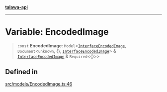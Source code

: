 [**talawa-api**](../../../README.md)

***

# Variable: EncodedImage

> `const` **EncodedImage**: `Model`\<[`InterfaceEncodedImage`](../interfaces/InterfaceEncodedImage.md), `Document`\<`unknown`, \{\}, [`InterfaceEncodedImage`](../interfaces/InterfaceEncodedImage.md)\> & [`InterfaceEncodedImage`](../interfaces/InterfaceEncodedImage.md) & `Required`\<\{\}\>\>

## Defined in

[src/models/EncodedImage.ts:46](https://github.com/Suyash878/talawa-api/blob/e4413cec641a837926071678fed3c7f67234e31e/src/models/EncodedImage.ts#L46)
